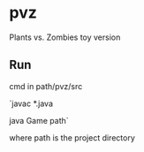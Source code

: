 # pvz
Plants vs. Zombies toy version

## Run
cmd in path/pvz/src

`javac *.java

java Game path`

where path is the project directory

